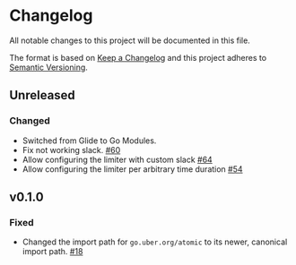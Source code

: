 # Changelog
All notable changes to this project will be documented in this file.

The format is based on [Keep a Changelog](http://keepachangelog.com/en/1.0.0/)
and this project adheres to [Semantic Versioning](http://semver.org/spec/v2.0.0.html).

## Unreleased
### Changed
- Switched from Glide to Go Modules.
- Fix not working slack.
  [#60](https://github.com/uber-go/ratelimit/pull/60)
- Allow configuring the limiter with custom slack
  [#64](https://github.com/uber-go/ratelimit/pull/64)
- Allow configuring the limiter per arbitrary time duration
  [#54](https://github.com/uber-go/ratelimit/pull/54)


## v0.1.0
### Fixed
- Changed the import path for `go.uber.org/atomic` to its newer, canonical
  import path.
  [#18](https://github.com/uber-go/ratelimit/issues/18)
